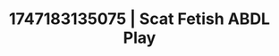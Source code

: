 ---
categories:
- Thigh worship
- Midnight fantasy
- Sensual choreography
- Cyberpunk intimacy
- Erotic escapism
image: /assets/images/1747183135075.jpg
layout: post
seo:
  description: Featured content with exclusive ABDL Play, Scat Fetish. HD images available.
  keywords: ABDL Play, Scat Fetish
  og_image: /assets/images/1747183135075.jpg
  schema_type: VisualArtwork
tags:
- ABDL Play
- Scat Fetish
- '#1747183135075'
title: 1747183135075 | Scat Fetish ABDL Play
---